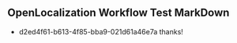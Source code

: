 ## OpenLocalization Workflow Test MarkDown
* d2ed4f61-b613-4f85-bba9-021d61a46e7a thanks!

<!--HONumber=Sep16_HO1-->


